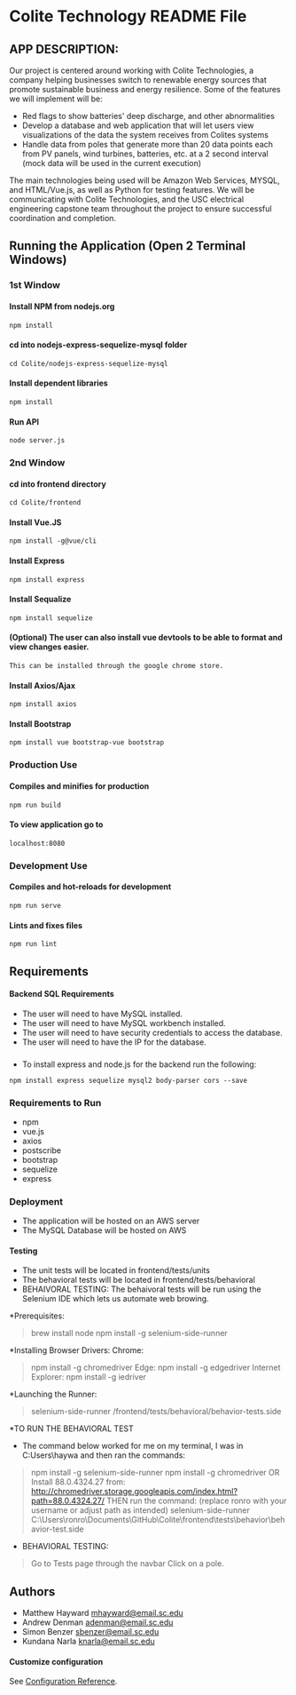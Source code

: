 # Colite Technology README File

## APP DESCRIPTION:
Our project is centered around working with Colite Technologies, a company helping businesses switch to renewable energy sources that promote sustainable business and energy resilience. Some of the features we will implement will be:

- Red flags to show batteries' deep discharge, and other abnormalities
- Develop a database and web application that will let users view visualizations of the data the system receives from Colites systems
- Handle data from poles that generate more than 20 data points each from PV panels, wind turbines, batteries, etc. at a 2 second interval (mock data will be used in the current execution)

The main technologies being used will be Amazon Web Services, MYSQL, and HTML/Vue.js, as well as Python for testing features. We will be communicating with Colite Technologies, and the USC electrical engineering capstone team throughout the project to ensure successful coordination and completion.

## Running the Application (Open 2 Terminal Windows)

### 1st Window

#### Install NPM from nodejs.org
```
npm install
```

#### cd into nodejs-express-sequelize-mysql folder
```
cd Colite/nodejs-express-sequelize-mysql
```
#### Install dependent libraries
```
npm install
```

#### Run API
```
node server.js
```

### 2nd Window

#### cd into frontend directory
```
cd Colite/frontend
```

#### Install Vue.JS
```
npm install -g@vue/cli
```
#### Install Express
```
npm install express
```

#### Install Sequalize
```
npm install sequelize
```

#### (Optional) The user can also install vue devtools to be able to format and view changes easier. 
```
This can be installed through the google chrome store. 
```

#### Install Axios/Ajax
```
npm install axios
```

#### Install Bootstrap
```
npm install vue bootstrap-vue bootstrap
```

### Production Use

#### Compiles and minifies for production
```
npm run build
```
#### To view application go to
```
localhost:8080
```
### Development Use

#### Compiles and hot-reloads for development
```
npm run serve
```

#### Lints and fixes files
```
npm run lint
```
## Requirements

#### Backend SQL Requirements
- The user will need to have MySQL installed.
- The user will need to have MySQL workbench installed.
- The user will need to have security credentials to access the database.
- The user will need to have the IP for the database.

###
- To install express and node.js for the backend run the following:
```
npm install express sequelize mysql2 body-parser cors --save
```

### Requirements to Run
- npm
- vue.js
- axios
- postscribe
- bootstrap
- sequelize
- express

### Deployment

- The application will be hosted on an AWS server
- The MySQL Database will be hosted on AWS


#### Testing

- The unit tests will be located in frontend/tests/units
- The behavioral tests will be located in frontend/tests/behavioral
- BEHAIVORAL TESTING:
The behaivoral tests will be run using the Selenium IDE which lets us automate web browing.

*Prerequisites:
> brew install node
> npm install -g selenium-side-runner

*Installing Browser Drivers:
Chrome:
> npm install -g chromedriver
Edge:
> npm install -g edgedriver
Internet Explorer:
> npm install -g iedriver

*Launching the Runner:
> selenium-side-runner /frontend/tests/behavioral/behavior-tests.side

*TO RUN THE BEHAVIORAL TEST
- The command below worked for me on my terminal, I was in C:Users\haywa and then ran the commands:
> npm install -g selenium-side-runner
> npm install -g chromedriver
OR Install 88.0.4324.27 from:
http://chromedriver.storage.googleapis.com/index.html?path=88.0.4324.27/
THEN run the command: (replace ronro with your username or adjust path as intended)
>  selenium-side-runner C:\Users\ronro\Documents\GitHub\Colite\frontend\tests\behavior\behavior-test.side

- BEHAVIORAL TESTING:

> Go to Tests page through the navbar
> Click on a pole.


## Authors

- Matthew Hayward mhayward@email.sc.edu
- Andrew Denman adenman@email.sc.edu
- Simon Benzer sbenzer@email.sc.edu
- Kundana Narla knarla@email.sc.edu

#### Customize configuration
See [Configuration Reference](https://cli.vuejs.org/config/).
